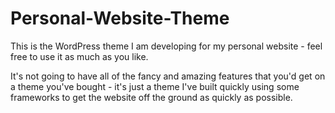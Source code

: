 # Personal-Website-Theme

This is the WordPress theme I am developing for my personal website - feel free to use it as much as you like.

It's not going to have all of the fancy and amazing features that you'd get on a theme you've bought - it's just a theme I've built quickly using some frameworks to get the website off the ground as quickly as possible.